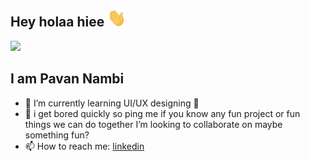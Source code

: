 <h2> Hey holaa hiee <img src="Hi.gif" width="30px"> </h2>

<img src="https://media.tenor.com/aN8LceXPcNwAAAAd/hey-hey-hey-haikyuu.gif" width="200px">

## I am Pavan Nambi
- 🌱 I’m currently learning UI/UX designing 💙
- 👯 i get bored quickly so ping me if you know any fun project or fun things we can do together I’m looking to collaborate on maybe something fun?
- 📫 How to reach me: [linkedin](https://www.linkedin.com/in/pavan-nambi-789150173/)



